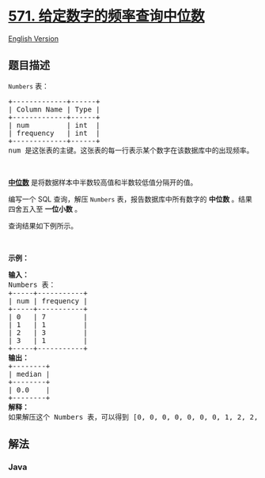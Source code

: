 # [571. 给定数字的频率查询中位数](https://leetcode.cn/problems/find-median-given-frequency-of-numbers)

[English Version](/solution/0500-0599/0571.Find%20Median%20Given%20Frequency%20of%20Numbers/README_EN.md)

## 题目描述

<!-- 这里写题目描述 -->

<p><code>Numbers</code> 表：</p>

<pre>
+-------------+------+
| Column Name | Type |
+-------------+------+
| num         | int  |
| frequency   | int  |
+-------------+------+
num 是这张表的主键。这张表的每一行表示某个数字在该数据库中的出现频率。</pre>

<p>&nbsp;</p>
<a href="https://baike.baidu.com/item/%E4%B8%AD%E4%BD%8D%E6%95%B0/3087401" target="_blank"><strong>中位数</strong></a> 是将数据样本中半数较高值和半数较低值分隔开的值。

<p>编写一个 SQL 查询，解压 <code>Numbers</code> 表，报告数据库中所有数字的 <strong>中位数</strong> 。结果四舍五入至 <strong>一位小数</strong> 。</p>

<p>查询结果如下例所示。</p>

<p>&nbsp;</p>

<div class="top-view__1vxA">
<div class="original__bRMd">
<div>
<p><strong>示例：</strong></p>

<pre>
<strong>输入：</strong> 
Numbers 表：
+-----+-----------+
| num | frequency |
+-----+-----------+
| 0   | 7         |
| 1   | 1         |
| 2   | 3         |
| 3   | 1         |
+-----+-----------+
<strong>输出：</strong>
+--------+
| median |
+--------+
| 0.0    |
+--------+
<strong>解释：</strong>
如果解压这个 Numbers 表，可以得到 [0, 0, 0, 0, 0, 0, 0, 1, 2, 2, 2, 3] ，所以中位数是 (0 + 0) / 2 = 0 。
</pre>
</div>
</div>
</div>

## 解法

### **Java**

```java

```

